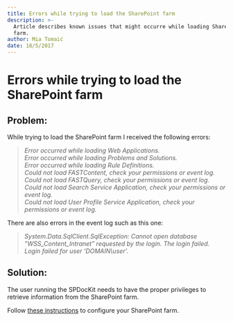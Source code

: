 ```yaml
---
title: Errors while trying to load the SharePoint farm
description: >-
  Article describes known issues that might occurre while loading SharePoint
  farm.
author: Mia Tomaić
date: 18/5/2017
---
```


# Errors while trying to load the SharePoint farm

## Problem:

While trying to load the SharePoint farm I received the following errors:

> _Error occurred while loading Web Applications._  
> _Error occurred while loading Problems and Solutions._  
> _Error occurred while loading Rule Definitions._  
> _Could not load FASTContent, check your permissions or event log._  
> _Could not load FASTQuery, check your permissions or event log._  
> _Could not load Search Service Application, check your permissions or event log._  
> _Could not load User Profile Service Application, check your permissions or event log._

There are also errors in the event log such as this one:

> _System.Data.SqlClient.SqlException: Cannot open database ”WSS\_Content\_Intranet” requested by the login. The login failed._  
> _Login failed for user ‘DOMAIN\user’._

## Solution:

The user running the SPDocKit needs to have the proper privileges to retrieve information from the SharePoint farm.

Follow [these instructions](errors-while-loading-farm.md#internal/requirements/user-permissions-requirements) to configure your SharePoint farm.

